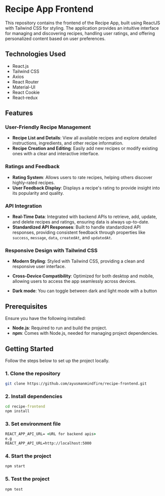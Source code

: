 # Recipe App Frontend

This repository contains the frontend of the Recipe App, built using ReactJS with Tailwind CSS for styling. The application provides an intuitive interface for managing and discovering recipes, handling user ratings, and offering personalized content based on user preferences.

## Technologies Used
- React.js
- Tailwind CSS
- Axios
- React Router
- Material-UI
- React Cookie
- React-redux

## Features

### User-Friendly Recipe Management
- **Recipe List and Details**: View all available recipes and explore detailed instructions, ingredients, and other recipe information.
- **Recipe Creation and Editing**: Easily add new recipes or modify existing ones with a clear and interactive interface.

### Ratings and Feedback
- **Rating System**: Allows users to rate recipes, helping others discover highly-rated recipes.
- **User Feedback Display**: Displays a recipe's rating to provide insight into its popularity and quality.

### API Integration
- **Real-Time Data**: Integrated with backend APIs to retrieve, add, update, and delete recipes and ratings, ensuring data is always up-to-date.
- **Standardized API Responses**: Built to handle standardized API responses, providing consistent feedback through properties like `success`, `message`, `data`, `createdAt`, and `updatedAt`.

### Responsive Design with Tailwind CSS
- **Modern Styling**: Styled with Tailwind CSS, providing a clean and responsive user interface.
- **Cross-Device Compatibility**: Optimized for both desktop and mobile, allowing users to access the app seamlessly across devices.

- **Dark mode**: You can toggle between dark and light mode with a button

## Prerequisites

Ensure you have the following installed:
- **Node.js**: Required to run and build the project.
- **npm**: Comes with Node.js, needed for managing project dependencies.

## Getting Started

Follow the steps below to set up the project locally.

### 1. Clone the repository

```bash
git clone https://github.com/ayusmanmindfire/recipe-frontend.git
```

### 2. Install dependencies

```cmd
cd recipe-frontend
npm install
```

### 3. Set environment file

```cmd
REACT_APP_API_URL= <URL for backend apis>
e.g
REACT_APP_API_URL=http://localhost:5000
```

### 4. Start the project
```cmd
npm start
```

### 5. Test the project
```cmd
npm test
```